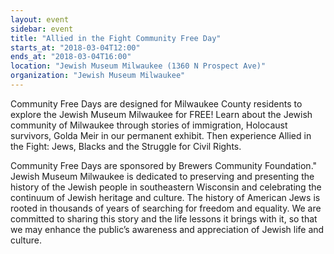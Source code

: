 ```yaml
---
layout: event
sidebar: event
title: "Allied in the Fight Community Free Day"
starts_at: "2018-03-04T12:00"
ends_at: "2018-03-04T16:00"
location: "Jewish Museum Milwaukee (1360 N Prospect Ave)"
organization: "Jewish Museum Milwaukee"
---
```


Community Free Days are designed for Milwaukee County residents to explore the Jewish Museum Milwaukee for FREE! Learn about the Jewish community of Milwaukee through stories of immigration, Holocaust survivors, Golda Meir in our permanent exhibit. Then experience Allied in the Fight: Jews, Blacks and the Struggle for Civil Rights.

Community Free Days are sponsored by Brewers Community Foundation."	Jewish Museum Milwaukee is dedicated to preserving and presenting the history of the Jewish people in southeastern Wisconsin and celebrating the continuum of Jewish heritage and culture. The history of American Jews is rooted in thousands of years of searching for freedom and equality. We are committed to sharing this story and the life lessons it brings with it, so that we may enhance the public’s awareness and appreciation of Jewish life and culture.
